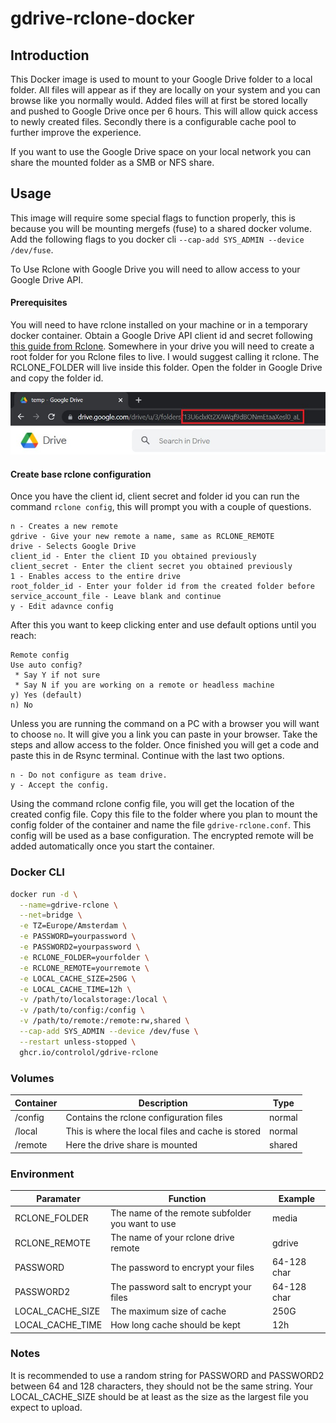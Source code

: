 # gdrive-rclone-docker

## Introduction

This Docker image is used to mount to your Google Drive folder to a local folder. All files will appear as if they are locally on your system and you can browse like you normally would. Added files will at first be stored locally and pushed to Google Drive once per 6 hours. This will allow quick access to newly created files. Secondly there is a configurable cache pool to further improve the experience.

If you want to use the Google Drive space on your local network you can share the mounted folder as a SMB or NFS share.

## Usage
This image will require some special flags to function properly, this is because you will be mounting mergefs (fuse) to a shared docker volume. Add the following flags to you docker cli `--cap-add SYS_ADMIN --device /dev/fuse`.

To Use Rclone with Google Drive you will need to allow access to your Google Drive API.

#### Prerequisites
You will need to have rclone installed on your machine or in a temporary docker container. Obtain a Google Drive API client id and secret following [this guide from Rclone](https://rclone.org/drive/#making-your-own-client-id). Somewhere in your drive you will need to create a root folder for you Rclone files to live. I would suggest calling it rclone. The RCLONE_FOLDER will live inside this folder. Open the folder in Google Drive and copy the folder id.

![Copy folder id](/readme/folder_id.jpg "Copy folder id")

#### Create base rclone configuration

Once you have the client id, client secret and folder id you can run the command `rclone config`, this will prompt you with a couple of questions.
```
n - Creates a new remote
gdrive - Give your new remote a name, same as RCLONE_REMOTE
drive - Selects Google Drive
client_id - Enter the client ID you obtained previously
client_secret - Enter the client secret you obtained previously
1 - Enables access to the entire drive
root_folder_id - Enter your folder id from the created folder before
service_account_file - Leave blank and continue
y - Edit adavnce config
```

After this you want to keep clicking enter and use default options until you reach:
```
Remote config
Use auto config?
 * Say Y if not sure
 * Say N if you are working on a remote or headless machine
y) Yes (default)
n) No
```

Unless you are running the command on a PC with a browser you will want to choose `no`. It will give you a link you can paste in your browser. Take the steps and allow access to the folder. Once finished you will get a code and paste this in de Rsync terminal. Continue with the last two options.

```
n - Do not configure as team drive.
y - Accept the config.
```

Using the command rclone config file, you will get the location of the created config file. Copy this file to the folder where you plan to mount the config folder of the container and name the file `gdrive-rclone.conf`. This config will be used as a base configuration. The encrypted remote will be added automatically once you start the container.

### Docker CLI
```bash
docker run -d \
  --name=gdrive-rclone \
  --net=bridge \
  -e TZ=Europe/Amsterdam \
  -e PASSWORD=yourpassword \
  -e PASSWORD2=yourpassword \
  -e RCLONE_FOLDER=yourfolder \
  -e RCLONE_REMOTE=yourremote \
  -e LOCAL_CACHE_SIZE=250G \
  -e LOCAL_CACHE_TIME=12h \
  -v /path/to/localstorage:/local \
  -v /path/to/config:/config \
  -v /path/to/remote:/remote:rw,shared \
  --cap-add SYS_ADMIN --device /dev/fuse \
  --restart unless-stopped \
  ghcr.io/controlol/gdrive-rclone
```

### Volumes

| Container | Description | Type |
| ---  | --- | --- |
| /config | Contains the rclone configuration files | normal |
| /local  | This is where the local files and cache is stored | normal |
| /remote | Here the drive share is mounted | shared |

### Environment

| Paramater | Function | Example |
| --- | --- | --- |
| RCLONE_FOLDER | The name of the remote subfolder you want to use | media |
| RCLONE_REMOTE | The name of your rclone drive remote | gdrive |
| PASSWORD | The password to encrypt your files | 64-128 char |
| PASSWORD2 | The password salt to encrypt your files | 64-128 char |
| LOCAL_CACHE_SIZE | The maximum size of cache | 250G |
| LOCAL_CACHE_TIME | How long cache should be kept | 12h |

### Notes
It is recommended to use a random string for PASSWORD and PASSWORD2 between 64 and 128 characters, they should not be the same string. 
Your LOCAL_CACHE_SIZE should be at least as the size as the largest file you expect to upload.
